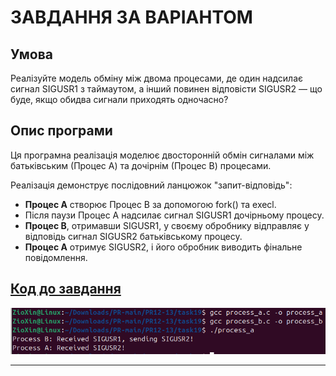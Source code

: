 # ЗАВДАННЯ ЗА ВАРІАНТОМ

## Умова

Реалізуйте модель обміну між двома процесами, де один надсилає сигнал SIGUSR1 з таймаутом, а інший повинен відповісти SIGUSR2 — що буде, якщо обидва сигнали приходять одночасно?

## Опис програми

Ця програмна реалізація моделює двосторонній обмін сигналами між батьківським (Процес А) та дочірнім (Процес B) процесами.

Реалізація демонструє послідовний ланцюжок "запит-відповідь":
* **Процес А** створює Процес B за допомогою fork() та execl.
* Після паузи Процес А надсилає сигнал SIGUSR1 дочірньому процесу.
* **Процес B**, отримавши SIGUSR1, у своєму обробнику відправляє у відповідь сигнал SIGUSR2 батьківському процесу.
* **Процес А** отримує SIGUSR2, і його обробник виводить фінальне повідомлення.

## [Код до завдання](task19/task.c)

![Зображення](task19/19.png)

---
